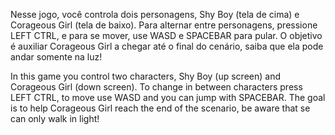   Nesse jogo, você controla dois personagens, Shy Boy (tela de cima) e Corageous Girl (tela de baixo). Para alternar entre personagens, pressione LEFT CTRL, e para se mover, use WASD e SPACEBAR para pular. O objetivo é auxiliar Corageous Girl a chegar até o final do cenário, saiba que ela pode andar somente na luz!  
    
   In this game you control two characters, Shy Boy (up screen) and Corageous Girl (down screen). To change in between characters press LEFT CTRL, to move use WASD and you can jump with SPACEBAR. The goal is to help Corageous Girl reach the end of the scenario, be aware that se can only walk in light!
